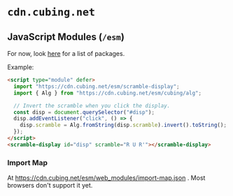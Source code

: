 # `cdn.cubing.net`

## JavaScript Modules (`/esm`)

For now, look [here](./src/esm/public/web_modules/.htaccess) for a list of packages.

Example:

```html
<script type="module" defer>
  import "https://cdn.cubing.net/esm/scramble-display";
  import { Alg } from "https://cdn.cubing.net/esm/cubing/alg";

  // Invert the scramble when you click the display.
  const disp = document.querySelector("#disp");
  disp.addEventListener("click", () => {
    disp.scramble = Alg.fromString(disp.scramble).invert().toString();
  });
</script>
<scramble-display id="disp" scramble="R U R'"></scramble-display>
```

### Import Map

At <https://cdn.cubing.net/esm/web_modules/import-map.json> . Most browsers don't support it yet.
